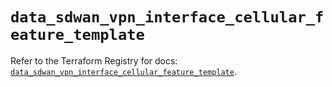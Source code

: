 # `data_sdwan_vpn_interface_cellular_feature_template`

Refer to the Terraform Registry for docs: [`data_sdwan_vpn_interface_cellular_feature_template`](https://registry.terraform.io/providers/ciscodevnet/sdwan/0.8.0/docs/data-sources/vpn_interface_cellular_feature_template).
